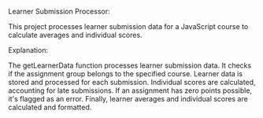 Learner Submission Processor:

This project processes learner submission data for a JavaScript course to calculate averages and individual scores.

Explanation:

The getLearnerData function processes learner submission data.
It checks if the assignment group belongs to the specified course.
Learner data is stored and processed for each submission.
Individual scores are calculated, accounting for late submissions.
If an assignment has zero points possible, it's flagged as an error.
Finally, learner averages and individual scores are calculated and formatted.
